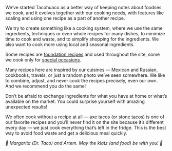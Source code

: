 We’ve started Tacohuaco as a better way of keeping notes about foodses we cook, and it evolves together with our cooking needs, with features like scaling and using one recipe as a part of another recipe.

We try to create something like a cooking system, where we use the same ingredients, techniques or even whole recipes for many dishes, to minimize time to cook and waste, and to simplify shopping for the ingredients. We also want to cook more using local and seasonal ingredients.

Some recipes are [foundation recipes](/tags/foundation/) and used throughout the site, some we cook only for [special occasions](/tags/celebration/).

Many recipes here are inspired by our cuisines — Mexican and Russian, cookbooks, travels, or just a random photo we’ve seen somewhere. We like to combine, adjust, and never cook the recipes precisely, even our own. And we recommend you do the same!

Don’t be afraid to exchange ingredients for what you have at home or what’s available on the market. You could surprise yourself with amazing unexpected results!

We often cook without a recipe at all — axe tacos (or [stone tacos](https://en.wikipedia.org/wiki/Stone_Soup)) is one of our favorite recipes and you’ll never find it on the site because it’s different every day — we just cook everything that’s left in the fridge. This is the best way to avoid food waste and get a delicious meal quickly.

_<span aria-hidden="true">🦀</span> Margarita (Dr. Taco) and Artem. May the klatz (and food) be with you! <span aria-hidden="true">🦀</span>_
